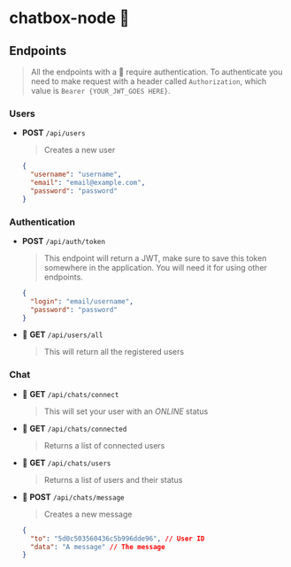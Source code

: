 # chatbox-node 🚀

## **Endpoints**

> All the endpoints with a 🔐 require authentication. To authenticate you need to make request with a header called `Authorization`, which value is `Bearer {YOUR_JWT_GOES HERE}`.

### Users

- **POST** `/api/users`
  > Creates a new user
  ```json
  {
    "username": "username",
    "email": "email@example.com",
    "password": "password"
  }
  ```

### Authentication

- **POST** `/api/auth/token`

  > This endpoint will return a JWT, make sure to save this token somewhere in the application. You will need it for using other endpoints.

  ```json
  {
    "login": "email/username",
    "password": "password"
  }
  ```

- 🔐 **GET** `/api/users/all`
  > This will return all the registered users

### Chat

- 🔐 **GET** `/api/chats/connect`

  > This will set your user with an _ONLINE_ status

- 🔐 **GET** `/api/chats/connected`

  > Returns a list of connected users

- 🔐 **GET** `/api/chats/users`

  > Returns a list of users and their status

- 🔐 **POST** `/api/chats/message`
  > Creates a new message
  ```json
  {
    "to": "5d0c503560436c5b996dde96", // User ID
    "data": "A message" // The message
  }
  ```
